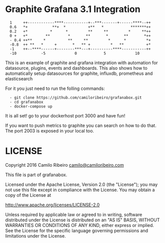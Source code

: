 # Graphite Grafana 3.1 Integration
      
      1     ++------------****-----------+--***-------+------****--++
      0.6   *+           **+  *          +**   *            *******++
      0.2   +*          *      *         **     **         *     **++
      0 +   +*        **        *       **       *       **       *++
      - 0.4 ++**     *          **     **         *      *         *+
      -0.8  ++ **   *     +       *   ** +         *   **          +*
      -1    ++--****------+--------***---+----------****-----------++
      -10           -5             0            5             10

This is an example of graphite and grafana integration with automation for datasource, plugins, events and dashboards.
This also shows how to automatically setup datasources for graphite, influxdb, prometheus and elasticsearch

For it you just need to run the folling commands:

      - git clone https://github.com/camiloribeiro/grafanabox.git
      - cd grafanabox
      - docker-compose up

It is all set! go to your dockerhost port 3000 and have fun!

If you want to push metrics to graphite you can search on how to do that. The port 2003 is exposed in your local too.

LICENSE
=======

Copyright 2016 Camilo Ribeiro camilo@camiloribeiro.com

This file is part of grafanabox.

Licensed under the Apache License, Version 2.0 (the "License"); you may not use this file except in compliance with the License. You may obtain a copy of the License at

http://www.apache.org/licenses/LICENSE-2.0

Unless required by applicable law or agreed to in writing, software distributed under the License is distributed on an "AS IS" BASIS, WITHOUT WARRANTIES OR CONDITIONS OF ANY KIND, either express or implied. See the License for the specific language governing permissions and limitations under the License.

